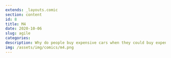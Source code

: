 ```yaml
---
extends: _layouts.comic
section: content
id: 8
title: M4
date: 2020-10-06
slug: agile
categories:
description: Why do people buy expensive cars when they could buy expensive computers.
img: /assets/img/comics/m4.png
---
```

